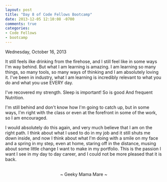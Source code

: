 ```yaml
---
layout: post
title: "Day 8 of Code Fellows Bootcamp"
date: 2013-12-05 12:10:08 -0700
comments: true
categories:
- Code Fellows
- bootcamp
---
```

Wednesday, October 16, 2013

It still feels ilke drinking from the firehose, and I still feel like in
some ways I'm way behind. But what I am learning is amazing. I am learning so many things, so many tools, so many ways of thinking and I am absolutely loving it. I've been in industry, what I am learning is incredibly relevant to what you do and what you use EVERY day.

I've recovered my strength. Sleep is important! So is good And frequent
Nutrition.

I'm still behind and don't know how I'm going to catch up, but in some ways, I'm right with the class or even at the forefront in some of the work, so I am encouraged.

I would absolutely do this again, and very much believe that I am on the
right path. I think about what I used to do in my job and it still shuts me down inside, and now I think about what I'm doing with a smile on my face and a spring in my step, even at home, staring off in the distance, musing about some little change I want to make in my portfolio.  This is the passion I want I see in my day to day career, and I could not be more pleased that it is back.

<br>
<center>~ Geeky Mama Mare ~</center>
